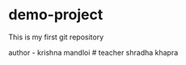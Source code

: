 # demo-project
This is my first git repository
<?br>
author - krishna mandloi

# teacher 
shradha khapra
